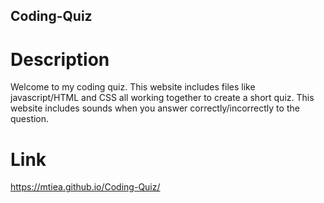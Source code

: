 ## Coding-Quiz

# Description

Welcome to my coding quiz. This website includes files like javascript/HTML and CSS all working together to create a short quiz. This website includes sounds when you answer correctly/incorrectly to the question. 

# Link
https://mtiea.github.io/Coding-Quiz/

